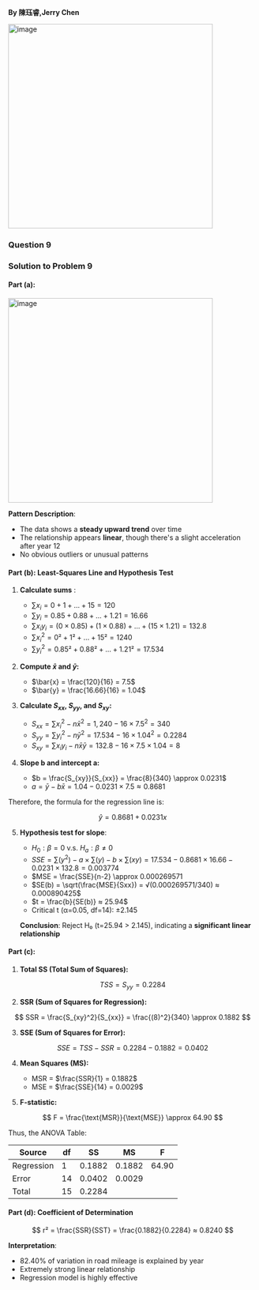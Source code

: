 **By 陳珏睿,Jerry Chen**

<img width="414" alt="image" src="https://github.com/user-attachments/assets/bd9be9ec-aab4-44c7-add1-3accd870bce9" />

### Question 9

### Solution to Problem 9

#### Part (a): 

<img width="414" alt="image" src="https://github.com/user-attachments/assets/831ba54c-9b04-4792-bbcb-3e52abb067f4" />

**Pattern Description**:
   - The data shows a **steady upward trend** over time
   - The relationship appears **linear**, though there's a slight acceleration after year 12
   - No obvious outliers or unusual patterns

#### Part (b): Least-Squares Line and Hypothesis Test

1. **Calculate sums** :
   - $\sum x_i = 0+1+...+15 = 120$
   - $\sum y_i = 0.85+0.88+...+1.21 = 16.66$
   - $\sum x_i y_i = (0×0.85)+(1×0.88)+...+(15×1.21) = 132.8$
   - $\sum x_i^2 = 0²+1²+...+15² = 1240$
   - $\sum y_i^2 = 0.85²+0.88²+...+1.21² = 17.534$

2. **Compute $\bar{x}$ and $\bar{y}$:**  
   - $\bar{x} = \frac{120}{16} = 7.5$  
   - $\bar{y} = \frac{16.66}{16} = 1.04$  

3. **Calculate $S_{xx}$, $S_{yy}$, and $S_{xy}$:**  
   - $S_{xx} = \sum x_i^2 - n\bar{x}^2 = 1,240 - 16 \times 7.5^2 = 340$  
   - $S_{yy} = \sum y_i^2 - n\bar{y}^2 = 17.534 - 16 \times 1.04^2 = 0.2284$
   - $S_{xy} = \sum x_i y_i - n\bar{x}\bar{y} = 132.8 - 16 \times 7.5 \times 1.04 = 8$  

4. **Slope b and intercept a:**  
   - $b = \frac{S_{xy}}{S_{xx}} = \frac{8}{340} \approx 0.0231$  
   - $a = \bar{y} - b\bar{x} = 1.04 - 0.0231 \times 7.5 \approx 0.8681$

Therefore, the formula for the regression line is:

$$
\hat{y} = 0.8681 + 0.0231x
$$  

5. **Hypothesis test for slope**:
   - $H_0 : \beta = 0$ v.s. $H_a : \beta \neq 0$
   - $SSE = \sum(y^2) - a \times \sum(y) - b \times \sum(xy) = 17.534 - 0.8681 \times 16.66 - 0.0231 \times 132.8 = 0.003774$
   - $MSE = \frac{SSE}{n-2} \approx 0.000269571
   - $SE(b) = \sqrt(\frac{MSE}{Sxx}) = √(0.000269571/340) ≈ 0.000890425$
   - $t = \frac{b}{SE(b)} ≈ 25.94$
   - Critical t (α=0.05, df=14): ±2.145

   **Conclusion**: Reject H₀ (t=25.94 > 2.145), indicating a **significant linear relationship**

#### Part (c): 

1. **Total SS (Total Sum of Squares):**  

$$
TSS = S_{yy} = 0.2284
$$  

2. **SSR (Sum of Squares for Regression):**  

$$
SSR = \frac{S_{xy}^2}{S_{xx}} = \frac{(8)^2}{340} \approx 0.1882
$$  

3. **SSE (Sum of Squares for Error):**  

$$
SSE = TSS - SSR = 0.2284 - 0.1882 = 0.0402
$$  

4. **Mean Squares (MS):**  
   - MSR = $\frac{SSR}{1} = 0.1882$  
   - MSE = $\frac{SSE}{14} = 0.0029$  

5. **F-statistic:**  

$$
F = \frac{\text{MSR}}{\text{MSE}} \approx 64.90
$$  

Thus, the ANOVA Table:  

| Source       | df  | SS     | MS     | F      |
|--------------|-----|--------|--------|--------|
| Regression   | 1   | 0.1882  | 0.1882  | 64.90  |
| Error        | 14   | 0.0402  | 0.0029  |        |
| Total    | 15   | 0.2284 |        |        |

#### Part (d): Coefficient of Determination

$$
r² = \frac{SSR}{SST} = \frac{0.1882}{0.2284} ≈ 0.8240
$$

**Interpretation**:
   - 82.40% of variation in road mileage is explained by year
   - Extremely strong linear relationship
   - Regression model is highly effective
